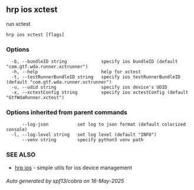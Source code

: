 ## hrp ios xctest

run xctest

```
hrp ios xctest [flags]
```

### Options

```
  -b, --bundleID string             specify ios bundleID (default "com.gtf.wda.runner.xctrunner")
  -h, --help                        help for xctest
  -t, --testRunnerBundleID string   specify ios testRunnerBundleID (default "com.gtf.wda.runner.xctrunner")
  -u, --udid string                 specify ios device's UDID
  -x, --xctestConfig string         specify ios xctestConfig (default "GtfWdaRunner.xctest")
```

### Options inherited from parent commands

```
      --log-json           set log to json format (default colorized console)
  -l, --log-level string   set log level (default "INFO")
      --venv string        specify python3 venv path
```

### SEE ALSO

* [hrp ios](hrp_ios.md)	 - simple utils for ios device management

###### Auto generated by spf13/cobra on 16-May-2025
